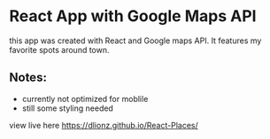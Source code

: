 # React App with Google Maps API

this app was created with React and Google maps API. It features my favorite spots around town.

## Notes:
* currently not optimized for moblile
* still some styling needed

view live here https://dlionz.github.io/React-Places/